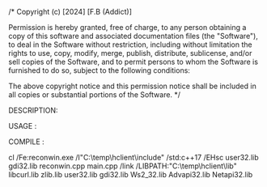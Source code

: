 /* Copyright (c) [2024] [F.B (Addict)]

Permission is hereby granted, free of charge, to any person obtaining a copy of this software and associated documentation files (the "Software"), to deal in the Software without restriction, including without limitation the rights to use, copy, modify, merge, publish, distribute, sublicense, and/or sell copies of the Software, and to permit persons to whom the Software is furnished to do so, subject to the following conditions:

The above copyright notice and this permission notice shall be included in all copies or substantial portions of the Software. */

DESCRIPTION:


USAGE :



COMPILE : 

cl /Fe:reconwin.exe /I"C:\temp\hclient\include" /std:c++17 /EHsc user32.lib gdi32.lib reconwin.cpp main.cpp /link /LIBPATH:"C:\temp\hclient\lib" libcurl.lib zlib.lib user32.lib gdi32.lib Ws2_32.lib Advapi32.lib Netapi32.lib
